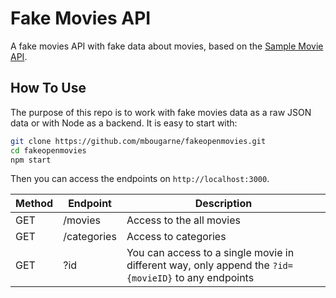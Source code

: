 # Fake Movies API

A fake movies API with fake data about movies, based on the [Sample Movie API](sample-movie-api.web.app/).

## How To Use

The purpose of this repo is to work with fake movies data as a raw JSON data or with Node as a backend. It is easy to start with:

```sh
git clone https://github.com/mbougarne/fakeopenmovies.git
cd fakeopenmovies
npm start
```

Then you can access the endpoints on `http://localhost:3000`.

| Method | Endpoint     | Description                                                                                         |
| -------|------------- | --------------------------------------------------------------------------------------------------- |
| GET    | /movies      | Access to the all movies                                                                            |
| GET    | /categories  | Access to categories                                                                                |
| GET    | ?id          | You can access to a single movie in different way, only append the `?id={movieID}` to any endpoints |
